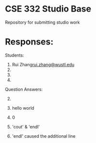 # CSE 332 Studio Base
Repository for submitting studio work

# Responses:
Students:

1. Rui Zhang<rui.zhang@wustl.edu>
2.
3.
4.


Question Answers:

2.

2. hello world
3. 0
4. 'cout' & 'endl'
5. 'endl' caused the additional line

